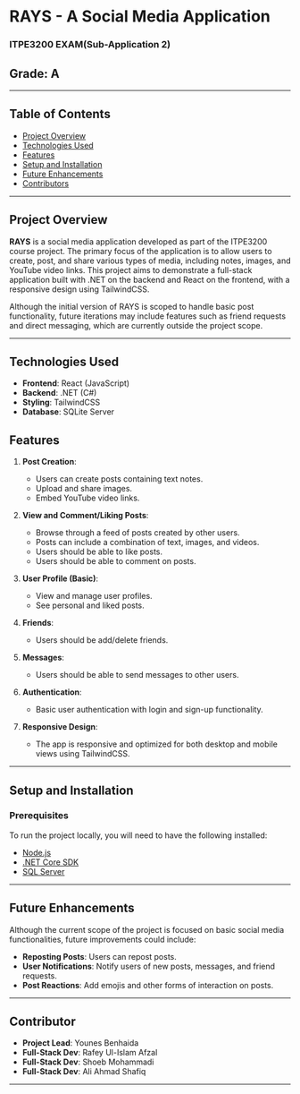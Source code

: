 # RAYS - A Social Media Application
### ITPE3200 EXAM(Sub-Application 2)
## Grade: A
---
## Table of Contents
- [Project Overview](#project-overview)
- [Technologies Used](#technologies-used)
- [Features](#features)
- [Setup and Installation](#setup-and-installation)
- [Future Enhancements](#future-enhancements)
- [Contributors](#contributors)

---

## Project Overview

**RAYS** is a social media application developed as part of the ITPE3200 course project. The primary focus of the application is to allow users to create, post, and share various types of media, including notes, images, and YouTube video links. This project aims to demonstrate a full-stack application built with .NET on the backend and React on the frontend, with a responsive design using TailwindCSS.

Although the initial version of RAYS is scoped to handle basic post functionality, future iterations may include features such as friend requests and direct messaging, which are currently outside the project scope.

---

## Technologies Used

- **Frontend**: React (JavaScript) 
- **Backend**: .NET (C#) 
- **Styling**: TailwindCSS 
- **Database**: SQLite Server 

## Features

1. **Post Creation**:
   - Users can create posts containing text notes.
   - Upload and share images.
   - Embed YouTube video links.

2. **View and Comment/Liking Posts**:
   - Browse through a feed of posts created by other users.
   - Posts can include a combination of text, images, and videos.
   - Users should be able to like posts.
   - Users should be able to comment on posts.
     
3. **User Profile (Basic)**:
   - View and manage user profiles.
   - See personal and liked posts.
     
4. **Friends**:
   - Users should be add/delete friends.

5. **Messages**:
   - Users should be able to send messages to other users.
     
6. **Authentication**:
   - Basic user authentication with login and sign-up functionality.

7. **Responsive Design**:
   - The app is responsive and optimized for both desktop and mobile views using TailwindCSS.

---

## Setup and Installation

### Prerequisites

To run the project locally, you will need to have the following installed:

- [Node.js](https://nodejs.org/)
- [.NET Core SDK](https://dotnet.microsoft.com/download)
- [SQL Server](https://www.microsoft.com/en-us/sql-server/sql-server-downloads)

---
## Future Enhancements
Although the current scope of the project is focused on basic social media functionalities, future improvements could include:

- **Reposting Posts**: Users can repost posts.
- **User Notifications**: Notify users of new posts, messages, and friend requests.
- **Post Reactions**: Add emojis and other forms of interaction on posts.

---
## Contributor

- **Project Lead**: Younes Benhaida
- **Full-Stack Dev**: Rafey Ul-Islam Afzal
- **Full-Stack Dev**: Shoeb Mohammadi
- **Full-Stack Dev**: Ali Ahmad Shafiq

---

